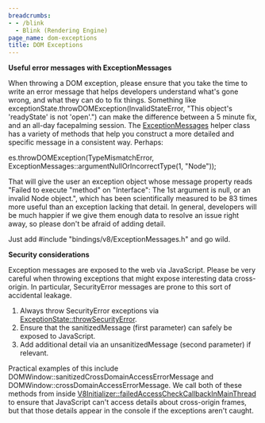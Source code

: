 ```yaml
---
breadcrumbs:
- - /blink
  - Blink (Rendering Engine)
page_name: dom-exceptions
title: DOM Exceptions
---
```


**Useful error messages with ExceptionMessages**

When throwing a DOM exception, please ensure that you take the time to write an
error message that helps developers understand what's gone wrong, and what they
can do to fix things. Something like
exceptionState.throwDOMException(InvalidStateError, "This object's 'readyState'
is not 'open'.") can make the difference between a 5 minute fix, and an all-day
facepalming session. The
[ExceptionMessages](http://cs.chromium.org/ExceptionMessages.h) helper class has
a variety of methods that help you construct a more detailed and specific
message in a consistent way. Perhaps:

es.throwDOMException(TypeMismatchError,
ExceptionMessages::argumentNullOrIncorrectType(1, "Node"));

That will give the user an exception object whose message property reads "Failed
to execute "method" on "Interface": The 1st argument is null, or an invalid Node
object.", which has been scientifically measured to be 83 times more useful than
an exception lacking that detail. In general, developers will be much happier if
we give them enough data to resolve an issue right away, so please don't be
afraid of adding detail.

Just add #include "bindings/v8/ExceptionMessages.h" and go wild.

**Security considerations**

Exception messages are exposed to the web via JavaScript. Please be very careful
when throwing exceptions that might expose interesting data cross-origin. In
particular, SecurityError messages are prone to this sort of accidental leakage.

1.  Always throw SecurityError exceptions via
            [ExceptionState::throwSecurityError](http://cs.chromium.org/ExceptionState::throwSecurityError).
2.  Ensure that the sanitizedMessage (first parameter) can safely be
            exposed to JavaScript.
3.  Add additional detail via an unsanitizedMessage (second parameter)
            if relevant.

Practical examples of this include
DOMWindow::sanitizedCrossDomainAccessErrorMessage and
DOMWindow::crossDomainAccessErrorMessage. We call both of these methods from
inside
[V8Initializer::failedAccessCheckCallbackInMainThread](http://cs.chromium.org/V8Initializer%20failedAccessCheckCallbackInMainThread)
to ensure that JavaScript can't access details about cross-origin frames, but
that those details appear in the console if the exceptions aren't caught.